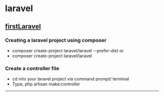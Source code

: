 # laravel

## [firstLaravel](https://github.com/ChathuraDR/laravel/tree/master/firstLaravel) ##
### Creating a laravel project using composer

* composer create-project laravel/laravel --prefer-dist 
or
* composer create-project laravel/laravel <projectName>


### Create a controller file
* cd into your laravel project via command prompt/ terminal
* Type, php artisan make:controller <controllerName>


***
